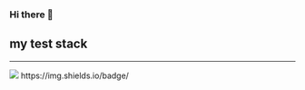 ### Hi there 👋

<h2>my test stack</h2>
<hr/>
<a href="https://todayilearn12.tistory.com/" target="_blank"><img src="https://img.shields.io/badge/BLOG-000000?style=?style=flat-square&logo=Tistory&logoColor=ffffff"/></a>
<img src="https://img.shields.io/badge/Spring-6DB33F?style=flat&logo=Spring&logoColor=white"/>
https://img.shields.io/badge/</img src="Spring-6DB33F?style=flat&logo=Spring&logoColor=white"/>
<img src="https://img.shields.io/badge/TypeScript-3178C6?style=flat&logo=TypeScript&logoColor=white"/>
